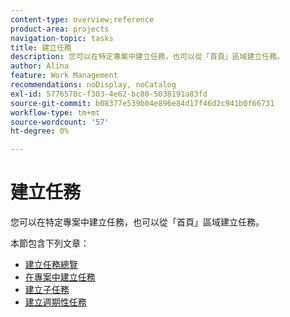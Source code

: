```yaml
---
content-type: overview;reference
product-area: projects
navigation-topic: tasks
title: 建立任務
description: 您可以在特定專案中建立任務，也可以從「首頁」區域建立任務。
author: Alina
feature: Work Management
recommendations: noDisplay, noCatalog
exl-id: 5776570c-f303-4e62-bc80-5038191a83fd
source-git-commit: b08377e539b04e896e84d17f46d2c941b0f66731
workflow-type: tm+mt
source-wordcount: '57'
ht-degree: 0%

---
```


# 建立任務

您可以在特定專案中建立任務，也可以從「首頁」區域建立任務。

本節包含下列文章：

* [建立任務總覽](../../../manage-work/tasks/create-tasks/create-tasks-overview.md)
* [在專案中建立任務](../../../manage-work/tasks/create-tasks/create-tasks-in-project.md)
* [建立子任務](../../../manage-work/tasks/create-tasks/create-subtasks.md)
* [建立週期性任務](../../../manage-work/tasks/create-tasks/create-recurring-tasks.md)
